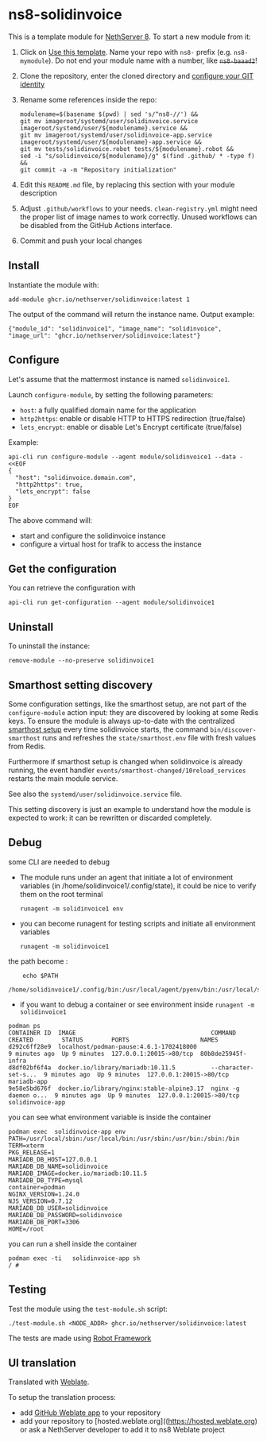 # ns8-solidinvoice

This is a template module for [NethServer 8](https://github.com/NethServer/ns8-core).
To start a new module from it:

1. Click on [Use this template](https://github.com/NethServer/ns8-solidinvoice/generate).
   Name your repo with `ns8-` prefix (e.g. `ns8-mymodule`). 
   Do not end your module name with a number, like ~~`ns8-baaad2`~~!

1. Clone the repository, enter the cloned directory and
   [configure your GIT identity](https://git-scm.com/book/en/v2/Getting-Started-First-Time-Git-Setup#_your_identity)

1. Rename some references inside the repo:
   ```
   modulename=$(basename $(pwd) | sed 's/^ns8-//') &&
   git mv imageroot/systemd/user/solidinvoice.service imageroot/systemd/user/${modulename}.service &&
   git mv imageroot/systemd/user/solidinvoice-app.service imageroot/systemd/user/${modulename}-app.service && 
   git mv tests/solidinvoice.robot tests/${modulename}.robot &&
   sed -i "s/solidinvoice/${modulename}/g" $(find .github/ * -type f) &&
   git commit -a -m "Repository initialization"
   ```

1. Edit this `README.md` file, by replacing this section with your module
   description

1. Adjust `.github/workflows` to your needs. `clean-registry.yml` might
   need the proper list of image names to work correctly. Unused workflows
   can be disabled from the GitHub Actions interface.

1. Commit and push your local changes

## Install

Instantiate the module with:

    add-module ghcr.io/nethserver/solidinvoice:latest 1

The output of the command will return the instance name.
Output example:

    {"module_id": "solidinvoice1", "image_name": "solidinvoice", "image_url": "ghcr.io/nethserver/solidinvoice:latest"}

## Configure

Let's assume that the mattermost instance is named `solidinvoice1`.

Launch `configure-module`, by setting the following parameters:
- `host`: a fully qualified domain name for the application
- `http2https`: enable or disable HTTP to HTTPS redirection (true/false)
- `lets_encrypt`: enable or disable Let's Encrypt certificate (true/false)


Example:

```
api-cli run configure-module --agent module/solidinvoice1 --data - <<EOF
{
  "host": "solidinvoice.domain.com",
  "http2https": true,
  "lets_encrypt": false
}
EOF
```

The above command will:
- start and configure the solidinvoice instance
- configure a virtual host for trafik to access the instance

## Get the configuration
You can retrieve the configuration with

```
api-cli run get-configuration --agent module/solidinvoice1
```

## Uninstall

To uninstall the instance:

    remove-module --no-preserve solidinvoice1

## Smarthost setting discovery

Some configuration settings, like the smarthost setup, are not part of the
`configure-module` action input: they are discovered by looking at some
Redis keys.  To ensure the module is always up-to-date with the
centralized [smarthost
setup](https://nethserver.github.io/ns8-core/core/smarthost/) every time
solidinvoice starts, the command `bin/discover-smarthost` runs and refreshes
the `state/smarthost.env` file with fresh values from Redis.

Furthermore if smarthost setup is changed when solidinvoice is already
running, the event handler `events/smarthost-changed/10reload_services`
restarts the main module service.

See also the `systemd/user/solidinvoice.service` file.

This setting discovery is just an example to understand how the module is
expected to work: it can be rewritten or discarded completely.

## Debug

some CLI are needed to debug

- The module runs under an agent that initiate a lot of environment variables (in /home/solidinvoice1/.config/state), it could be nice to verify them
on the root terminal

    `runagent -m solidinvoice1 env`

- you can become runagent for testing scripts and initiate all environment variables
  
    `runagent -m solidinvoice1`

 the path become : 
```
    echo $PATH
    /home/solidinvoice1/.config/bin:/usr/local/agent/pyenv/bin:/usr/local/sbin:/usr/local/bin:/usr/sbin:/usr/bin:/usr/
```

- if you want to debug a container or see environment inside
 `runagent -m solidinvoice1`
 ```
podman ps
CONTAINER ID  IMAGE                                      COMMAND               CREATED        STATUS        PORTS                    NAMES
d292c6ff28e9  localhost/podman-pause:4.6.1-1702418000                          9 minutes ago  Up 9 minutes  127.0.0.1:20015->80/tcp  80b8de25945f-infra
d8df02bf6f4a  docker.io/library/mariadb:10.11.5          --character-set-s...  9 minutes ago  Up 9 minutes  127.0.0.1:20015->80/tcp  mariadb-app
9e58e5bd676f  docker.io/library/nginx:stable-alpine3.17  nginx -g daemon o...  9 minutes ago  Up 9 minutes  127.0.0.1:20015->80/tcp  solidinvoice-app
```

you can see what environment variable is inside the container
```
podman exec  solidinvoice-app env
PATH=/usr/local/sbin:/usr/local/bin:/usr/sbin:/usr/bin:/sbin:/bin
TERM=xterm
PKG_RELEASE=1
MARIADB_DB_HOST=127.0.0.1
MARIADB_DB_NAME=solidinvoice
MARIADB_IMAGE=docker.io/mariadb:10.11.5
MARIADB_DB_TYPE=mysql
container=podman
NGINX_VERSION=1.24.0
NJS_VERSION=0.7.12
MARIADB_DB_USER=solidinvoice
MARIADB_DB_PASSWORD=solidinvoice
MARIADB_DB_PORT=3306
HOME=/root
```

you can run a shell inside the container

```
podman exec -ti   solidinvoice-app sh
/ # 
```
## Testing

Test the module using the `test-module.sh` script:


    ./test-module.sh <NODE_ADDR> ghcr.io/nethserver/solidinvoice:latest

The tests are made using [Robot Framework](https://robotframework.org/)

## UI translation

Translated with [Weblate](https://hosted.weblate.org/projects/ns8/).

To setup the translation process:

- add [GitHub Weblate app](https://docs.weblate.org/en/latest/admin/continuous.html#github-setup) to your repository
- add your repository to [hosted.weblate.org]((https://hosted.weblate.org) or ask a NethServer developer to add it to ns8 Weblate project

